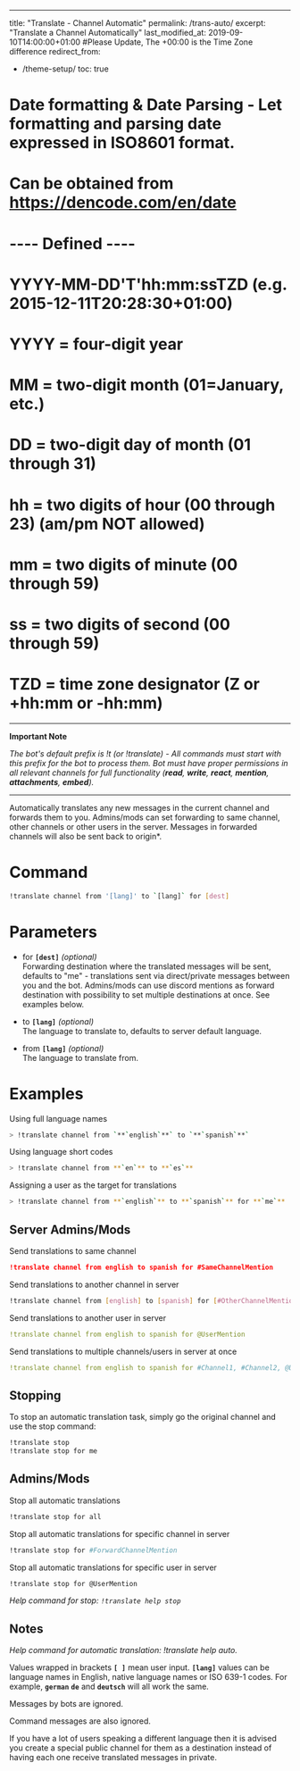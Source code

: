 
---
title: "Translate - Channel Automatic"
permalink: /trans-auto/
excerpt: "Translate a Channel Automatically"
last_modified_at: 2019-09-10T14:00:00+01:00   #Please Update, The +00:00 is the Time Zone difference
redirect_from:
  - /theme-setup/
toc: true

# Date formatting & Date Parsing - Let formatting and parsing date expressed in ISO8601 format.
# Can be obtained from https://dencode.com/en/date
# ---- Defined ----
# YYYY-MM-DD'T'hh:mm:ssTZD (e.g. 2015-12-11T20:28:30+01:00)
# YYYY = four-digit year
# MM = two-digit month (01=January, etc.)
# DD = two-digit day of month (01 through 31)
# hh = two digits of hour (00 through 23) (am/pm NOT allowed)
# mm = two digits of minute (00 through 59)
# ss = two digits of second (00 through 59)
# TZD = time zone designator (Z or +hh:mm or -hh:mm)
---

**Important Note**

*The bot's default prefix is !t (or !translate) - All commands must start with this prefix for the bot to process them.
Bot must have proper permissions in all relevant channels for full functionality (**read**, **write**, **react**, **mention**, **attachments**, **embed**).*

----

Automatically translates any new messages in the current channel and forwards them to you. Admins/mods can set forwarding to same channel, other channels or other users in the server. Messages in forwarded channels will also be sent back to origin*.

# Command
```bash
!translate channel from '[lang]' to `[lang]` for [dest]
```

# Parameters
* for **`[dest]`** _(optional)_  
Forwarding destination where the translated messages will be sent, defaults to "me" - translations sent via direct/private messages between you and the bot. Admins/mods can use discord mentions as forward destination with possibility to set multiple destinations at once. See examples below.

* to **`[lang]`** _(optional)_  
The language to translate to, defaults to server default language.

* from **`[lang]`** _(optional)_  
The language to translate from.

# Examples  
Using full language names
```bash
> !translate channel from `**`english`**` to `**`spanish`**`
```

Using language short codes
```bash
> !translate channel from **`en`** to **`es`**  
```

Assigning a user as the target for translations
```bash
> !translate channel from **`english`** to **`spanish`** for **`me`**
```


## Server Admins/Mods
Send translations to same channel
```json
!translate channel from english to spanish for #SameChannelMention
```

Send translations to another channel in server
```bash
!translate channel from [english] to [spanish] for [#OtherChannelMention]  
```

Send translations to another user in server
```yaml
!translate channel from english to spanish for @UserMention
```

Send translations to multiple channels/users in server at once
```yaml
!translate channel from english to spanish for #Channel1, #Channel2, @User1, @User2
```

## Stopping
To stop an automatic translation task, simply go the original channel and use the stop command:
```bash
!translate stop  
!translate stop for me
```

## Admins/Mods
Stop all automatic translations
```bash
!translate stop for all
```

Stop all automatic translations for specific channel in server
```bash
!translate stop for #ForwardChannelMention
```

Stop all automatic translations for specific user in server
```bash
!translate stop for @UserMention
```

*Help command for stop: `!translate help stop`*

## Notes
*Help command for automatic translation: !translate help auto.*

Values wrapped in brackets **`[ ]`** mean user input.
**`[lang]`** values can be language names in English, native language names or ISO 639-1 codes. For example, **`german`** **`de`** and **`deutsch`** will all work the same.

Messages by bots are ignored.

Command messages are also ignored.

If you have a lot of users speaking a different language then it is advised you create a special public channel for them as a destination instead of having each one receive translated messages in private.
